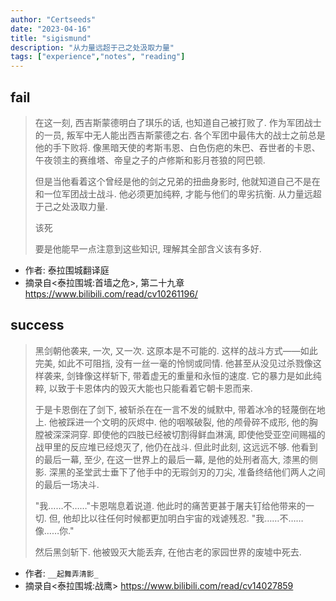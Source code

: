 ```yaml
---
author: "Certseeds"
date: "2023-04-16"
title: "sigismund"
description: "从力量远超于己之处汲取力量"
tags: ["experience","notes", "reading"]
---
```


## fail

> 在这一刻, 西吉斯蒙德明白了琪乐的话, 也知道自己被打败了. 作为军团战士的一员, 叛军中无人能出西吉斯蒙德之右. 各个军团中最伟大的战士之前总是他的手下败将. 像黑暗天使的考斯韦恩、白色伤疤的朱巴、吞世者的卡恩、午夜领主的赛维塔、帝皇之子的卢修斯和影月苍狼的阿巴顿.
>
> 但是当他看着这个曾经是他的剑之兄弟的扭曲身影时, 他就知道自己不是在和一位军团战士战斗. 他必须更加纯粹, 才能与他们的卑劣抗衡. 从力量远超于己之处汲取力量.
>
> 该死
>
> 要是他能早一点注意到这些知识, 理解其全部含义该有多好.

+ 作者: 泰拉围城翻译庭
+ 摘录自<泰拉围城:首墙之危>, 第二十九章 <https://www.bilibili.com/read/cv10261196/>

## success

> 黑剑朝他袭来, 一次, 又一次. 这原本是不可能的. 这样的战斗方式——如此完美, 如此不可阻挡, 没有一丝一毫的怜悯或同情. 他甚至从没见过杀戮像这样袭来, 剑锋像这样斩下, 带着虚无的重量和永恒的速度. 它的暴力是如此纯粹, 以致于卡恩体内的毁灭大能也只能看着它朝卡恩而来.
>
> 于是卡恩倒在了剑下, 被斩杀在在一言不发的缄默中, 带着冰冷的轻蔑倒在地上. 他被踩进一个文明的灰烬中. 他的咽喉破裂, 他的颅骨碎不成形, 他的胸膛被深深洞穿. 即使他的四肢已经被切割得鲜血淋漓, 即使他受亚空间赐福的战甲里的反应堆已经熄灭了, 他仍在战斗. 但此时此刻, 这远远不够. 他看到的最后一幕, 至少, 在这一世界上的最后一幕, 是他的处刑者高大, 漆黑的侧影. 深黑的圣堂武士垂下了他手中的无瑕剑刃的刀尖, 准备终结他们两人之间的最后一场决斗.
>
> "我……不……"卡恩喘息着说道. 他此时的痛苦更甚于屠夫钉给他带来的一切. 但, 他却比以往任何时候都更加明白宇宙的戏谑残忍. "我……不……像……你."
>
> 然后黑剑斩下. 他被毁灭大能丢弃, 在他古老的家园世界的废墟中死去.

+ 作者: `__起舞弄清影_`
+ 摘录自<泰拉围城:战鹰> <https://www.bilibili.com/read/cv14027859>
